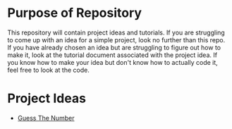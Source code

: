 # Purpose of Repository
This repository will contain project ideas and tutorials.
If you are struggling to come up with an idea for a simple project, look no further than this repo.
If you have already chosen an idea but are struggling to figure out how to make it, look at the tutorial document associated with the project idea.
If you know how to make your idea but don't know how to actually code it, feel free to look at the code.

# Project Ideas
- [Guess The Number](Guess%20The%20Number/Description.md)